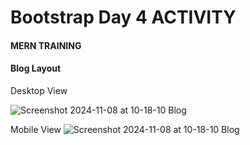 # Bootstrap Day 4 ACTIVITY
#### MERN TRAINING

#### Blog Layout 

Desktop View

![Screenshot 2024-11-08 at 10-18-10 Blog](https://github.com/user-attachments/assets/54f50533-3930-4925-b101-818ed33572aa)


Mobile View
![Screenshot 2024-11-08 at 10-18-10 Blog](https://github.com/user-attachments/assets/6a93ed40-be88-4444-9522-eb69691ba875)
